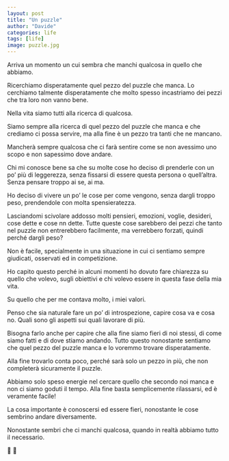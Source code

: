 ```yaml
---
layout: post
title: "Un puzzle"
author: "Davide"
categories: life
tags: [life]
image: puzzle.jpg
---
```


Arriva un momento un cui sembra che manchi qualcosa in quello che abbiamo. 

Ricerchiamo disperatamente quel pezzo del puzzle che manca. Lo cerchiamo talmente disperatamente che molto spesso incastriamo dei pezzi che tra loro non vanno bene. 

Nella vita siamo tutti alla ricerca di qualcosa. 

Siamo sempre alla ricerca di quel pezzo del puzzle che manca e che crediamo ci possa servire, ma alla fine è un pezzo tra tanti che ne mancano. 

Mancherà sempre qualcosa che ci farà sentire come se non avessimo uno scopo e non sapessimo dove andare. 

Chi mi conosce bene sa che su molte cose ho deciso di prenderle con un po’ più di leggerezza, senza fissarsi di essere questa persona o quell’altra. Senza pensare troppo ai se, ai ma.

Ho deciso di vivere un po’ le cose per come vengono, senza dargli troppo peso, prendendole con molta spensieratezza. 

Lasciandomi scivolare addosso molti pensieri, emozioni, voglie, desideri, cose dette e cose nn dette. Tutte queste cose sarebbero dei pezzi che tanto nel puzzle non entrerebbero facilmente, ma verrebbero forzati, quindi perché dargli peso?

Non è facile, specialmente in una situazione in cui ci sentiamo sempre giudicati, osservati ed in competizione.

Ho capito questo perché in alcuni momenti ho dovuto fare chiarezza su quello che volevo, sugli obiettivi e chi volevo essere in questa fase della mia vita. 

Su quello che per me contava molto, i miei valori.

Penso che sia naturale fare un po’ di introspezione, capire cosa va e cosa no. 
Quali sono gli aspetti sui quali lavorare di più.

Bisogna farlo anche per capire che alla fine siamo fieri di noi stessi, di come siamo fatti e di dove stiamo andando. Tutto questo nonostante sentiamo che quel pezzo del puzzle manca e lo voremmo trovare disperatamente. 

Alla fine trovarlo conta poco, perché sarà solo un pezzo in più, che non completerà sicuramente il puzzle. 

Abbiamo solo speso energie nel cercare quello che secondo noi manca e non ci siamo goduti il tempo. Alla fine basta semplicemente rilassarsi, ed è veramente facile!

La cosa importante è conoscersi ed essere fieri, nonostante le cose sembrino andare diversamente. 

Nonostante sembri che ci manchi qualcosa, quando in realtà abbiamo tutto il necessario. 

 🤙 🤙
